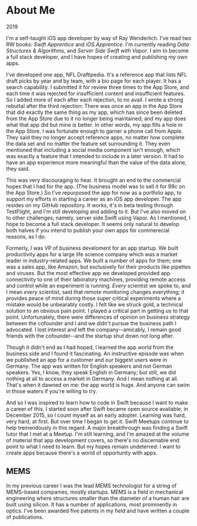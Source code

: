 # About Me

2019

I'm a self-taught iOS app developer by way of Ray Wenderlich. I've read two RW books: *Swift Apprentice* and *iOS Apprentice*. I'm currently reading *Data Structures & Algorithms*, and *Server Side Swift with Vapor*. I aim to become a full stack developer, and I have hopes of creating and publishing my own apps.

I've developed one app, NFL Draftipedia. It's a reference app that lists NFL draft picks by year and by team, with a bio page for each player. It has a search capability. I submitted it for review three times to the App Store, and each time it was rejected for insufficient content and insufficient features. So I added more of each after each rejection, to no avail. I wrote a strong rebuttal after the third rejection: There was once an app in the App Store that did exactly the same thing as my app, which has since been deleted from the App Store due to it no longer being maintained; and my app does what that app did but mine is better. In other words, my app fills a hole in the App Store. I was fortunate enough to garner a phone call from Apple. They said they no longer accept reference apps, no matter how complete the data set and no matter the feature set surrounding it. They even mentioned that including a social media component isn't enough, which was exactly a feature that I intended to include in a later version. It had to have an app experience more meaningful than the value of the data alone, they said.

This was very discouraging to hear. It brought an end to the commercial hopes that I had for the app. (The business model was to sell it for 99c on the App Store.) So I've repurposed the app for now as a portfolio app, to support my efforts in starting a career as an iOS app developer. The app resides on my GitHub repository. It works, it's in beta testing through TestFlight, and I'm still developing and adding to it. But I've also moved on to other challenges; namely, server side Swift using Vapor. As I mentioned, I hope to become a full stack developer. It seems only natural to develop both halves if you intend to publish your own apps for commerecial reasons, as I do.

Formerly, I was VP of business develoment for an app startup. We built productivity apps for a large life science company which was a market leader in industry-related apps. We built a number of apps for them; one was a sales app, like Amazon, but exclusively for their products like pipettes and viruses. But the most effective app we developed provided app connectivity to one of their laboratory machines, providing remote access and control while an experiment is running. *Every* scientist we spoke to, and I mean *every* scientist, said that remote monitoring changes everything; it provides peace of mind during those super critical experiments where a mistake would be unbearably costly. I felt like we struck gold, a technical solution to an obvious pain point. I played a critical part in getting us to that point. Unfortunately, there were differences of opinion on business strategy between the cofounder and I and we didn't pursue the business path I advocated. I lost interest and left the company--amicably, I remain good friends with the cofounder--and the startup shut down not long after.

Though it didn't end as I had hoped, I learned the app world from the business side and I found it fascinating. An instructive episode was when we published an app for a customer and our biggest users were in Germany. The app was written for English speakers and not German speakers. Yes, I know, they speak English in Germany; but still, we did nothing at all to access a market in Germany. And I mean nothing at all. That's when it dawned on me: the app world is huge. And anyone can swim in those waters if you're willing to try.

And so I was inspired to learn how to code in Swift because I want to make a career of this. I started soon after Swift became open source available, in December 2015, so I count myself as an early adopter. Learning was hard, very hard, at first. But over time I began to get it. Swift Meetups continue to help tremendously in this regard. A major breakthrough was finding a Swift tutor that I met at a Meetup. I'm still learning, and I'm amazed at the volume of material that app development covers, so there's no discernable end point to what I need to learn. But my hopes remain undeterred: I want to create apps because there's a world of opportunity with apps.

## MEMS

In my previous career I was the lead MEMS technologist for a string of MEMS-based companies, mostly startups. MEMS is a field in mechanical engineering where structures smaller than the diameter of a human hair are built using silicon. It has a number of applications, most prominently in optics. I've been awarded five patents in my field and have written a couple of publications.
